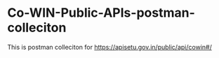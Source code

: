 # Co-WIN-Public-APIs-postman-colleciton

This is postman colleciton for https://apisetu.gov.in/public/api/cowin#/
